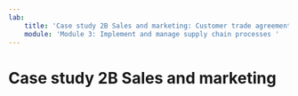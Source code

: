 ```yaml
---
lab:
    title: 'Case study 2B Sales and marketing: Customer trade agreements'
    module: 'Module 3: Implement and manage supply chain processes '
---
```

Case study 2B Sales and marketing
=================================
